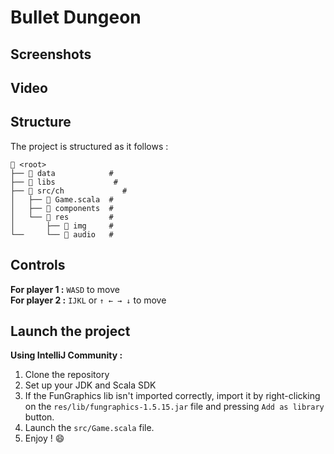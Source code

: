 # Bullet Dungeon

## Screenshots

## Video

## Structure
The project is structured as it follows :
```
📁 <root>
├── 📁 data            # 
├── 📁 libs             # 
├── 📁 src/ch             # 
│   ├── 📄 Game.scala  # 
│   ├── 📁 components  # 
│   └── 📁 res         # 
│       ├── 📁 img     # 
└──     └── 📁 audio   # 
```

## Controls
**For player 1 :** `WASD` to move  
**For player 2 :** `IJKL` or `↑ ← → ↓` to move


## Launch the project
**Using IntelliJ Community :**
1. Clone the repository
2. Set up your JDK and Scala SDK
3. If the FunGraphics lib isn't imported correctly, import it by right-clicking   
   on the `res/lib/fungraphics-1.5.15.jar` file and pressing `Add as library` button.
4. Launch the `src/Game.scala` file.
5. Enjoy ! :smile: